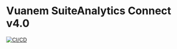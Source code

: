 # Vuanem SuiteAnalytics Connect v4.0

[![CI/CD](https://github.com/vuanembi/vuanem_ns/actions/workflows/main.yaml/badge.svg)](https://github.com/vuanembi/vuanem_ns/actions/workflows/main.yaml)
